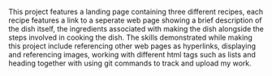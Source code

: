 This project features a landing page containing three different recipes, each recipe features a link to 
a seperate web page showing a brief description of the dish itself, the ingredients associated with 
making the dish alongside the steps involved in cooking the dish. 
The skills demonstrated while making this project include referencing other web pages as 
hyperlinks, displaying  and referencing images, working with different html tags such as lists and 
heading together with using git commands to track and upload my work.
